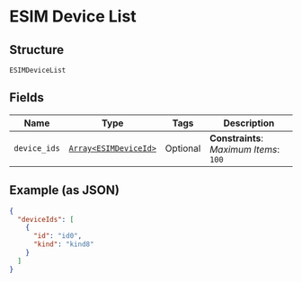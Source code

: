 
# ESIM Device List

## Structure

`ESIMDeviceList`

## Fields

| Name | Type | Tags | Description |
|  --- | --- | --- | --- |
| `device_ids` | [`Array<ESIMDeviceId>`](../../doc/models/esim-device-id.md) | Optional | **Constraints**: *Maximum Items*: `100` |

## Example (as JSON)

```json
{
  "deviceIds": [
    {
      "id": "id0",
      "kind": "kind8"
    }
  ]
}
```

